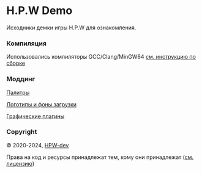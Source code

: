 # H.P.W Demo

Исходники демки игры H.P.W для ознакомления.

### Компиляция
Использовались компиляторы GCC/Clang/MinGW64 [см. инструкцию по сборке](script/how-to-build-ru.md)

### Моддинг
[Палитры](info/palettes-ru.md)

[Логотипы и фоны загрузки](TODO)

[Графические плагины](TODO)

### Copyright
© 2020-2024, [HPW-dev](mailto:hpwdev0@gmail.com)

Права на код и ресурсы принадлежат тем, кому они принадлежат ([см. лицензию](LICENSE))

